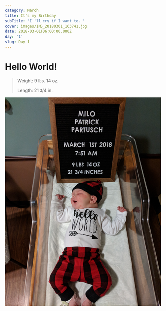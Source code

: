 ```yaml
---
category: March
title: It's my Birthday
subTitle: 'I''ll cry if I want to. '
cover: images/IMG_20180301_163741.jpg
date: 2018-03-01T06:00:00.000Z
day: '1'
slug: Day 1
---
```

# Hello World!

> Weight: 9 lbs. 14 oz.
>
> Length: 21 3/4 in.

![Milo](images/IMG_20180301_163741.jpg)
